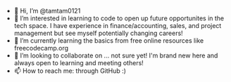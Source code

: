 - 👋 Hi, I’m @tamtam0121
- 👀 I’m interested in learning to code to open up future opportunites in the tech space. I have experience in finance/accounting, sales, and project management but see myself potentially changing careers!
- 🌱 I’m currently learning the basics from free online resources like freecodecamp.org
- 💞️ I’m looking to collaborate on ... not sure yet! I'm brand new here and always open to learning and meeting others!
- 📫 How to reach me: through GitHub :)

<!---
tamtam0121/tamtam0121 is a ✨ special ✨ repository because its `README.md` (this file) appears on your GitHub profile.
You can click the Preview link to take a look at your changes.
--->
